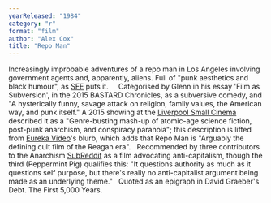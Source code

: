 ```yaml
---
yearReleased: "1984"
category: "r"
format: "film"
author: "Alex Cox"
title: "Repo Man"
---
```

Increasingly improbable adventures of a repo  man in Los Angeles involving government agents and, apparently,  aliens. Full of "punk aesthetics and black humour", as <a href="http://www.sf-encyclopedia.com/entry/repo_man">SFE</a> puts  it.
 
 
Categorised by Glenn in his essay 'Film as  Subversion', in the 2015 BASTARD Chronicles, as a subversive  comedy, and "A hysterically funny, savage attack on religion, family  values, the American way, and punk itself." A 2015 showing at the <a href="http://liverpoolsmallcinema.org.uk/event/future-history-presents-repo-man"> Liverpool Small Cinema</a> described it as a "Genre-busting mash-up  of atomic-age science fiction, post-punk anarchism, and conspiracy  paranoia"; this description is lifted from <a href="http://web.archive.org/web/20120623144759/http:/www.eurekavideo.co.uk:80/offers/BD.html"> Eureka Video</a>'s blurb, which adds that Repo Man is "Arguably  the defining cult film of the Reagan era".
 
Recommended by three contributors to the  Anarchism <a href="https://www.reddit.com/r/Anarchism/comments/2a2r93/can_we_compile_a_list_of_the_top_films_advocating/"> SubReddit</a> as a film advocating anti-capitalism, though the third  (Peppermint Pig) qualifies this: "It questions authority as much as  it questions self purpose, but there's really no anti-capitalist  argument being made as an underlying theme."
 
Quoted as an epigraph in David Graeber's  Debt. The First 5,000 Years.
 